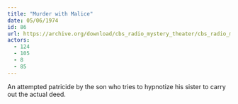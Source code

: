 ```yaml
---
title: "Murder with Malice"
date: 05/06/1974
id: 86
url: https://archive.org/download/cbs_radio_mystery_theater/cbs_radio_mystery_theater-0051-0100.zip/cbs_radio_mystery_theater-0051-0100%2Fcbsrmt_0086_murder_with_malice.mp3
actors:
  - 124
  - 105
  - 8
  - 85
---
```

An attempted patricide by the son who tries to hypnotize his sister to carry out the actual deed.